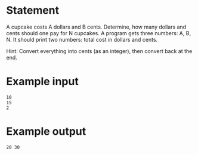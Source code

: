 # Statement

A cupcake costs A dollars and B cents. Determine, 
how many dollars and cents should one pay for N cupcakes. 
A program gets three numbers: A, B, N. It should print two numbers: 
total cost in dollars and cents.

Hint: Convert everything into cents (as an integer), then convert back at the end.
# Example input

```
10
15
2
```

# Example output

```
20 30
```

